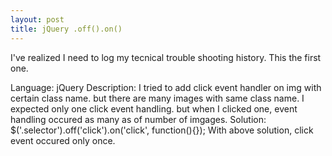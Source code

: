 ```yaml
---
layout: post
title: jQuery .off().on()
---
```


I've realized I need to log my tecnical trouble shooting history. 
This the first one.

Language: jQuery
Description: I tried to add click event handler on img with certain class name. but there are many images with same class name. I expected only one click event handling. but when I clicked one, event handling occured as many as of number of imgages.
Solution: $('.selector').off('click').on('click', function(){});
With above solution, click event occured only once.

